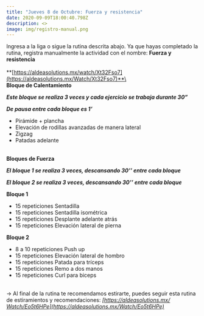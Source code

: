 ```yaml
---
title: "Jueves 8 de Octubre: Fuerza y resistencia"
date: 2020-09-09T18:00:40.798Z
description: <>
image: img/registro-manual.png
---
```

Ingresa a la liga o sigue la rutina descrita abajo. Ya que hayas completado la rutina, registra manualmente la actividad con el nombre: **Fuerza y resistencia**\
\
**[https://aldeasolutions.mx/​watch/Xt32Fso7](https://aldeasolutions.mx/Watch/Xt32Fso7)**\
\
**Bloque de Calentamiento**

***Este bloque se realiza 3 veces y cada ejercicio se trabaja durante 30”*** 

***De pausa entre cada bloque es 1’***

* Pirámide + plancha
* Elevación de rodillas avanzadas de manera lateral
* Zigzag
* Patadas adelante

\
**Bloques de Fuerza**

***El bloque 1 se realiza 3 veces, descansando 30’’ entre cada bloque***

***El bloque 2 se realiza 3 veces, descansando 30’’ entre cada bloque***

**Bloque 1**

* 15 repeticiones Sentadilla
* 15 repeticiones Sentadilla isométrica
* 15 repeticiones Desplante adelante atrás
* 15 repeticiones Elevación lateral de pierna

**Bloque 2**

* 8 a 10 repeticiones Push up
* 15 repeticiones Elevación lateral de hombro
* 15 repeticiones Patada para tríceps
* 15 repeticiones Remo a dos manos
* 15 repeticiones Curl para biceps

\
-> Al final de la rutina te recomendamos estirarte, puedes seguir esta rutina de estiramientos y recomendaciones: *[https://aldeasolutions.mx/​Watch/Eo5t6HPe](https://aldeasolutions.mx/Watch/Eo5t6HPe)*